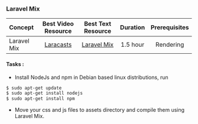 ### Laravel Mix

Concept | Best Video Resource | Best Text Resource | Duration | Prerequisites
:-- | :--: | :--: | :--: | :--:
Laravel Mix | [Laracasts](https://laracasts.com/series/laravel-from-scratch-2017/episodes/14) | [Laravel Mix](https://laravel.com/docs/5.4/mix) | 1.5 hour | Rendering

#### Tasks :
- Install NodeJs and npm in Debian based linux distributions, run
```sh
$ sudo apt-get update
$ sudo apt-get install nodejs
$ sudo apt-get install npm
```
- Move your css and js files to assets directory and compile them using Laravel Mix.
